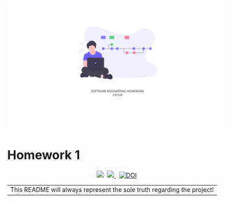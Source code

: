 
# ![SE](../etc/banner.PNG)
# Homework 1
<p align="center">
    <img src="https://img.shields.io/badge/language-python-orange.svg">&nbsp;
    <a href="https://travis-ci.com/github/varsha5595/seng20-group-16">
        <img src="https://travis-ci.com/varsha5595/seng20-group-16.svg?branch=master" />
    </a>&nbsp;
    <a href="https://zenodo.org/badge/latestdoi/286859387">
        <img src="https://zenodo.org/badge/286859387.svg" alt="DOI">
    </a> 
</p>
<table>
    <tr>
        <td>
            This README will always represent the sole truth regarding the project!
        </td>
    </tr>
</table>
